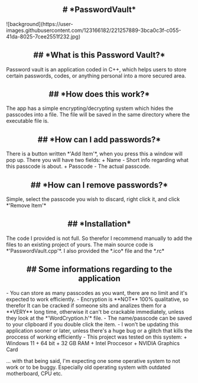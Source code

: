 <h2 align=center> # *PasswordVault* </h2>
![background](https://user-images.githubusercontent.com/123166182/221257889-3bca0c3f-c055-41da-8025-7cee2551f232.jpg)

<h2 align=center> ## *What is this Password Vault?* </h2>
Password vault is an application coded in C++, which helps users to store certain passwords, codes, or anything personal into a more secured area.

<h2 align=center> ## *How does this work?* </h2>
The app has a simple encrypting/decrypting system which hides the passcodes into a file. The file will be saved in the same directory where the executable file is.

<h2 align=center> ## *How can I add passwords?* </h2>
There is a button written *'Add Item'*, when you press this a window will pop up. There you will have two fields:
+ Name
   - Short info regarding what this passcode is about.
+ Passcode
   - The actual passcode.
   
<h2 align=center> ## *How can I remove passwords?* </h2>
Simple, select the passcode you wish to discard, right click it, and click *'Remove Item'*

<h2 align=center> ## *Installation* </h2>
The code I provided is not full. So therefor I recommend manually to add the files to an existing project of yours. The main source code is *'PasswordVault.cpp'*. I also provided the *.ico* file and the *.rc*

<h2 align=center> ## Some informations regarding to the application </h2>
- You can store as many passcodes as you want, there are no limit and it's expected to work efficiently.
- Encryption is **NOT** 100% qualitative, so therefor It can be cracked if someone sits and analizes them for a **VERY** long time, otherwise it can't be crackable immediately, unless they look at the *'WordCryption.h'* file.
- The name/passcode can be saved to your clipboard if you double click the item.
- I won't be updating this application sooner or later, unless there's a huge bug or a glitch that kills the proccess of working efficiently
- This project was tested on this system:
   + Windows 11
   + 64 bit
   + 32 GB RAM
   + Intel Proccesor
   + NVIDIA Graphics Card

... with that being said, I'm expecting one some operative system to not work or to be buggy. Especially old operating system with outdated motherboard, CPU etc.
